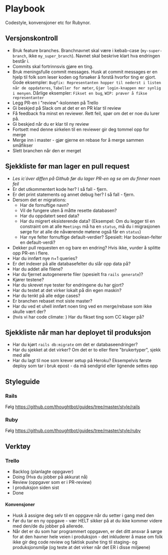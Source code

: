 # Playbook
Codestyle, konvensjoner etc for Rubynor.

## Versjonskontroll
- Bruk feature branches. Branchnavnet skal være i kebab-case (`my-super-branch`, ikke `my_super_branch`). Navnet skal beskrive klart hva endringen består i.
- Commits skal fortrinnsvis gjøre en ting.
- Bruk meningsfulle commit messages. Husk at commit messages er en hjelp til folk som leser koden og forsøker å forstå hvorfor ting er gjort. Gode eksempler: `Bugfix: Representanten hopper til nederst i listen når de oppdateres`, `Tabeller for møter`, `Gjør login-knappen mer synlig i menyen`. Dårlige eksempler: `Fikset en bug`, `WIP: prøver å fikse representanter`
- Legg PR-en i "review"-kolonnen på Trello
- Gi beskjed på Slack om at det er en PR klar til review
- Få feedback fra minst en reviewer. Rett feil, spør om det er noe du lurer på.
- Gi beskjed når du er klar til ny review
- Fortsett med denne sirkelen til en reviewer gir deg tommel opp for merge
- Merge inn i master - gjør gjerne en rebase for å merge sammen småfikser
- Slett branchen når den er merget

## Sjekkliste før man lager en pull request
- *Les ic´óver diffen på Github før du lager PR-en og se om du finner noen feil*
- Er det utkommentert kode her? I så fall - fjern.
- Er det print statements og annet debug her? I så fall - fjern.
- Dersom det er migrations:
  - Har de fornuftige navn?  
  - Vil de fungere uten å måtte resette databasen?
  - Har du oppdatert seed data? 
  - Har du migrert eksisterende data? (Eksempel: Om du legger til en constraint om at alle `Meetings` må ha en `status`, må du i migrasjonen sørge for at alle de nåværende møtene også får en `status`)
  - Har nye felter fornuftige default-verdier? Spesielt: Har boolean-felter en default-verdi?
- Dekker pull requesten en og bare en endring? Hvis ikke, vurder å splitte opp PR-en i flere.
- Har du innført nye n+1 queries?
- Er det indexer på alle databasefelter du slår opp data på?
- Har du addet alle filene?
- Har du fjernet autogenererte filer (spesielt fra `rails generate`)?
- Kjører testene?
- Har du skrevet nye tester for endringene du har gjort?
- Har du testet at det virker lokalt på din egen maskin?
- Har du tenkt på alle edge cases?
- Er branchen rebaset mot siste master?
- Har du ved et uhell innført noen ting ved en merge/rebase som ikke skulle vært der?
- (hvis vi har code climate: ) Har du fikset ting som CC klager på?

## Sjekkliste når man har deployet til produksjon
- Har du kjørt `rails db:migrate` om det er databaseendringer?
- Har du sjekket at det virker? Om det er to eller flere "brukertyper", sjekk med alle
- Har du lagt til noe som krever setup på Heroku? Eksempelvis første deploy som tar i bruk epost - da må sendgrid eller lignende settes opp

## Styleguide

### Rails
Følg https://github.com/thoughtbot/guides/tree/master/style/rails

### Ruby
Følg https://github.com/thoughtbot/guides/tree/master/style/ruby


## Verktøy

### Trello
* Backlog (planlagte oppgaver)
* Doing (Hva du jobber på akkurat nå)
* Review (oppgaver som er i PR-review)
* I produksjon siden sist
* Done

#### Konvensjoner
* Husk å assigne deg selv til en oppgave når du setter i gang med den
* Før du tar en ny oppgave - vær HELT sikker på at du ikke kommer videre med den/de du jobber på allerede.
* Når det er du som har programmert oppgaven, er det ditt ansvar å sørge for at den havner hele veien i produksjon - det inkluderer å mase om folk ikke gir deg code review og faktisk pushe ting til staging- og produksjonsmiljø (og teste at det virker når det ER i disse miljøene)
